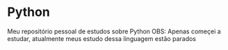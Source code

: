 # Python
Meu repositório pessoal de estudos sobre Python
OBS: Apenas começei a estudar, atualmente meus estudo dessa linguagem estão parados
